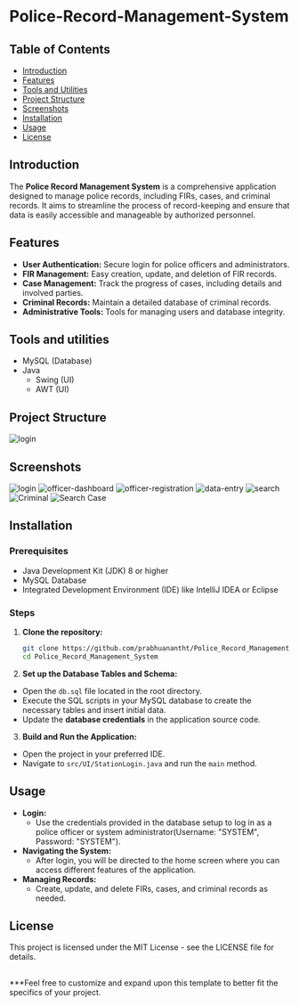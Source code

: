 # Police-Record-Management-System

## Table of Contents
- [Introduction](#introduction)
- [Features](#features)
- [Tools and Utilities](#Tools-and-utilities)
- [Project Structure](#project-structure)
- [Screenshots](#screenshots)
- [Installation](#installation)
- [Usage](#usage)
- [License](#license)

## Introduction
The **Police Record Management System** is a comprehensive application designed to manage police records, including FIRs, cases, and criminal records. It aims to streamline the process of record-keeping and ensure that data is easily accessible and manageable by authorized personnel.

## Features
- **User Authentication:** Secure login for police officers and administrators.
- **FIR Management:** Easy creation, update, and deletion of FIR records.
- **Case Management:** Track the progress of cases, including details and involved parties.
- **Criminal Records:** Maintain a detailed database of criminal records.
- **Administrative Tools:** Tools for managing users and database integrity.

## Tools and utilities
* MySQL (Database)
* Java
  * Swing (UI)
  * AWT (UI)

## Project Structure
![login](screens/0.png "Login")

## Screenshots
![login](screens/1.png "Login")
![officer-dashboard](screens/2.png "Officer Dashboard")
![officer-registration](screens/3.png "Officer Registration")
![data-entry](screens/4.png "Store Data")
![search](screens/5.png "Search Data")
![](screens/6.png "Criminal" )
![](screens/7.png "Search Case")

## Installation
### Prerequisites
- Java Development Kit (JDK) 8 or higher
- MySQL Database
- Integrated Development Environment (IDE) like IntelliJ IDEA or Eclipse

### Steps
1. **Clone the repository:**
    ```sh
    git clone https://github.com/prabhuanantht/Police_Record_Management_System.git
    cd Police_Record_Management_System
    ```

2. **Set up the Database Tables and Schema:**
  - Open the `db.sql` file located in the root directory.
  - Execute the SQL scripts in your MySQL database to create the necessary tables and insert initial data.
  - Update the **database credentials** in the application source code.

3. **Build and Run the Application:**
  - Open the project in your preferred IDE.
  - Navigate to `src/UI/StationLogin.java` and run the `main` method.

## Usage
- **Login:**
  - Use the credentials provided in the database setup to log in as a police officer or system administrator(Username: "SYSTEM", Password: "SYSTEM").
- **Navigating the System:**
  - After login, you will be directed to the home screen where you can access different features of the application.
- **Managing Records:**
  - Create, update, and delete FIRs, cases, and criminal records as needed.

## License

This project is licensed under the MIT License - see the LICENSE file for details.


##
***Feel free to customize and expand upon this template to better fit the specifics of your project.


